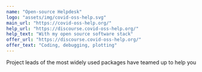```yaml
---
name: "Open-source Helpdesk"
logo: "assets/img/covid-oss-help.svg"
main_url: "https://covid-oss-help.org/"
help_url: "https://discourse.covid-oss-help.org/"
help_text: "With my open source software stack"
offer_url: "https://discourse.covid-oss-help.org/"
offer_text: "Coding, debugging, plotting"
---
```


Project leads of the most widely used packages have teamed up to help you 
